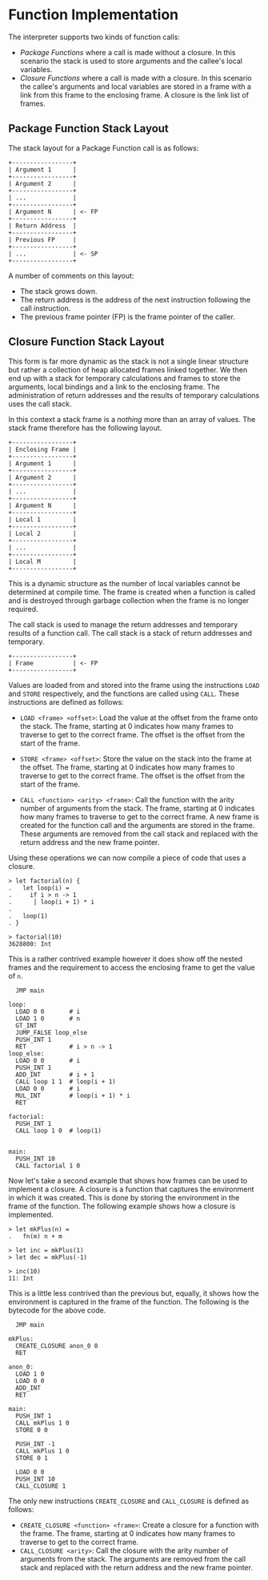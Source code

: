 # Function Implementation

The interpreter supports two kinds of function calls:

- *Package Functions* where a call is made without a closure. In this scenario the
  stack is used to store arguments and the callee's local variables.
- *Closure Functions* where a call is made with a closure. In this scenario the
  callee's arguments and local variables are stored in a frame with a link from this frame to the enclosing frame.  A closure is the link list of frames.

## Package Function Stack Layout

The stack layout for a Package Function call is as follows:

```
+-----------------+
| Argument 1      |
+-----------------+
| Argument 2      |
+-----------------+
| ...             |
+-----------------+
| Argument N      | <- FP
+-----------------+
| Return Address  |
+-----------------+
| Previous FP     |
+-----------------+
| ...             | <- SP
+-----------------+
```

A number of comments on this layout:

- The stack grows down.
- The return address is the address of the next instruction following the call
  instruction.
- The previous frame pointer (FP) is the frame pointer of the caller.

## Closure Function Stack Layout

This form is far more dynamic as the stack is not a single linear structure but
rather a collection of heap allocated frames linked together. We then end up
with a stack for temporary calculations and frames to store the arguments, local
bindings and a link to the enclosing frame. The administration of return
addresses and the results of temporary calculations uses the call stack.

In this context a stack frame is a _nothing_ more than an array of values. The
stack frame therefore has the following layout.

```
+-----------------+
| Enclosing Frame |
+-----------------+
| Argument 1      |
+-----------------+
| Argument 2      |
+-----------------+
| ...             |
+-----------------+
| Argument N      |
+-----------------+
| Local 1         |
+-----------------+
| Local 2         |
+-----------------+
| ...             |
+-----------------+
| Local M         |
+-----------------+
```

This is a dynamic structure as the number of local variables cannot be
determined at compile time. The frame is created when a function is called and
is destroyed through garbage collection when the frame is no longer required.

The call stack is used to manage the return addresses and temporary results of a
function call. The call stack is a stack of return addresses and temporary.

```
+-----------------+
| Frame           | <- FP
+-----------------+
```

Values are loaded from and stored into the frame using the instructions `LOAD` and `STORE` respectively, and the functions are called using `CALL`.  These instructions are defined as follows:

- `LOAD <frame> <offset>`: Load the value at the offset from the frame onto the stack.  The frame, starting at 0 indicates how many frames to traverse to get to the correct frame.  The offset is the offset from the start of the frame.

- `STORE <frame> <offset>`: Store the value on the stack into the frame at the offset.  The frame, starting at 0 indicates how many frames to traverse to get to the correct frame.  The offset is the offset from the start of the frame.

- `CALL <function> <arity> <frame>`: Call the function with the arity number of arguments from the stack.  The frame, starting at 0 indicates how many frames to traverse to get to the correct frame.  A new frame is created for the function call and the arguments are stored in the frame.  These arguments are removed from the call stack and replaced with the return address and the new frame pointer.

Using these operations we can now compile a piece of code that uses a closure.

```bendu
> let factorial(n) {
.   let loop(i) =
.     if i > n -> 1
.      | loop(i + 1) * i
. 
.   loop(1)
. }

> factorial(10)
3628800: Int
```

This is a rather contrived example however it does show off the nested frames and the requirement to access the enclosing frame to get the value of `n`.

```
  JMP main

loop:
  LOAD 0 0       # i
  LOAD 1 0       # n
  GT_INT
  JUMP_FALSE loop_else
  PUSH_INT 1
  RET            # i > n -> 1
loop_else:
  LOAD 0 0       # i
  PUSH_INT 1
  ADD_INT        # i + 1
  CALL loop 1 1  # loop(i + 1)
  LOAD 0 0       # i
  MUL_INT        # loop(i + 1) * i
  RET  

factorial:
  PUSH_INT 1
  CALL loop 1 0  # loop(1)


main:
  PUSH_INT 10
  CALL factorial 1 0
```

Now let's take a second example that shows how frames can be used to implement a closure.  A closure is a function that captures the environment in which it was created.  This is done by storing the environment in the frame of the function.  The following example shows how a closure is implemented.

```bendu
> let mkPlus(n) =
.   fn(m) n + m

> let inc = mkPlus(1)
> let dec = mkPlus(-1)

> inc(10)
11: Int
```

This is a little less contrived than the previous but, equally, it shows how the environment is captured in the frame of the function.  The following is the bytecode for the above code.

```
  JMP main
  
mkPlus:
  CREATE_CLOSURE anon_0 0
  RET

anon_0:
  LOAD 1 0
  LOAD 0 0
  ADD_INT
  RET

main:
  PUSH_INT 1
  CALL mkPlus 1 0
  STORE 0 0

  PUSH_INT -1
  CALL mkPlus 1 0
  STORE 0 1

  LOAD 0 0
  PUSH_INT 10 
  CALL_CLOSURE 1
```

The only new instructions `CREATE_CLOSURE` and `CALL_CLOSURE` is defined as follows:

- `CREATE_CLOSURE <function> <frame>`: Create a closure for a function with the frame.  The frame, starting at 0 indicates how many frames to traverse to get to the correct frame.
- `CALL_CLOSURE <arity>`: Call the closure with the arity number of arguments from the stack.  The arguments are removed from the call stack and replaced with the return address and the new frame pointer.
